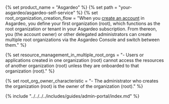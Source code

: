 {% set product_name = "Asgardeo" %}
{% set path = "your-asgardeo/asgardeo-self-service" %}
{% set root_organization_creation_flow =
"When you [create an account]({{base_path}}/get-started/create-asgardeo-account/) in Asgardeo, you define your first organization (root), which functions as the root organization or tenant in your Asgardeo subscription. From thereon, you (the account owner) or other delegated administrators can create multiple root organizations via the Asgardeo Console and switch between them."
%}

{% set resource_management_in_multiple_root_orgs =
"- Users or applications created in one organization (root) cannot access the resources of another organization (root) unless they are onboarded to that organization (root)."
%}

{% set root_org_owner_characteristic =
"- The administrator who creates the organization (root) is the owner of the organization (root)."
%}

{% include "../../../../includes/guides/admin-portal/index.md" %}